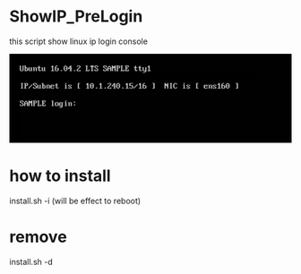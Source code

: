 # ShowIP_PreLogin

this script show linux ip login console

![Alt text](/Untitled.png?raw=true "Sample")


# how to install
install.sh -i 
(will be effect to reboot)

# remove 
install.sh -d
